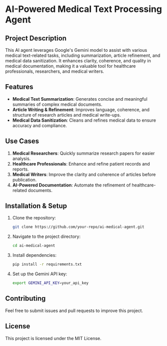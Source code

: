 # AI-Powered Medical Text Processing Agent

## Project Description
This AI agent leverages Google's Gemini model to assist with various medical text-related tasks, including summarization, article refinement, and medical data sanitization. It enhances clarity, coherence, and quality in medical documentation, making it a valuable tool for healthcare professionals, researchers, and medical writers.

## Features
- **Medical Text Summarization**: Generates concise and meaningful summaries of complex medical documents.
- **Article Writing & Refinement**: Improves language, coherence, and structure of research articles and medical write-ups.
- **Medical Data Sanitization**: Cleans and refines medical data to ensure accuracy and compliance.

## Use Cases
1. **Medical Researchers**: Quickly summarize research papers for easier analysis.
2. **Healthcare Professionals**: Enhance and refine patient records and reports.
3. **Medical Writers**: Improve the clarity and coherence of articles before publication.
4. **AI-Powered Documentation**: Automate the refinement of healthcare-related documents.

## Installation & Setup
1. Clone the repository:
   ```sh
   git clone https://github.com/your-repo/ai-medical-agent.git
   ```
2. Navigate to the project directory:
   ```sh
   cd ai-medical-agent
   ```
3. Install dependencies:
   ```sh
   pip install -r requirements.txt
   ```
4. Set up the Gemini API key:
   ```sh
   export GEMINI_API_KEY=your_api_key
   ```



## Contributing
Feel free to submit issues and pull requests to improve this project.

## License
This project is licensed under the MIT License.

